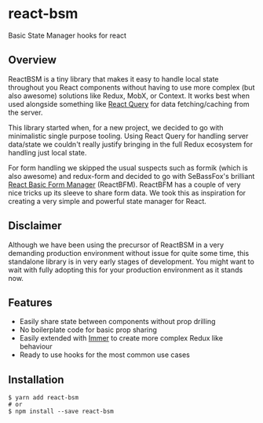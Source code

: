 # react-bsm
Basic State Manager hooks for react

## Overview
ReactBSM is a tiny library that makes it easy to handle local state throughout you React 
components without having to use more complex (but also awesome) solutions like Redux, 
MobX,
or Context.
It 
works best when used alongside something like [React Query](https://react-query.tanstack.com) 
for data fetching/caching from the server.

This library started when, for a new project, we decided to go with minimalistic 
single purpose tooling. Using React Query for handling server data/state we couldn't 
really justify bringing in the full Redux ecosystem for handling just local state.

For form handling we skipped the usual suspects such as formik (which is also awesome) 
and redux-form and decided to go with SeBassFox's brilliant [React Basic Form Manager](https://github.com/SeBassFox/react-bfm)
(ReactBFM).
ReactBFM has a couple of very nice tricks up its sleeve to share form data. We took 
this as inspiration for creating a very simple and powerful state manager for React.

## Disclaimer
Although we have been using the precursor of ReactBSM in a very demanding production 
environment without issue for quite some time, this standalone library is in very early 
stages of development. You might want to wait with fully adopting this for your 
production environment as it stands now.

## Features
- Easily share state between components without prop drilling
- No boilerplate code for basic prop sharing
- Easily extended with [Immer](https://immerjs.github.io/immer/) to create more 
  complex Redux like behaviour
- Ready to use hooks for the most common use cases

## Installation
```shell
$ yarn add react-bsm
# or
$ npm install --save react-bsm
```